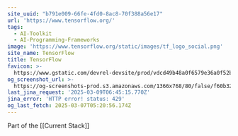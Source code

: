 ```yaml
---
site_uuid: "b791e009-66fe-4fd0-8ac8-70f388a56e17"
url: 'https://www.tensorflow.org/'
tags:
  - AI-Toolkit
  - AI-Programming-Frameworks
image: 'https://www.tensorflow.org/static/images/tf_logo_social.png'
site_name: TensorFlow
title: TensorFlow
favicon: >-
  https://www.gstatic.com/devrel-devsite/prod/vdcd49b48a0f6579e36a0f52b513a1840db67522fa48e80a57742b4388044a7e9/tensorflow/images/favicon.png
og_screenshot_url: >-
  https://og-screenshots-prod.s3.amazonaws.com/1366x768/80/false/f60b32602abc89a510cc723fc48d7ff817c71c2e11e731decd02d67d9f71e12a.jpeg
last_jina_request: '2025-03-09T06:45:15.770Z'
jina_error: 'HTTP error! status: 429'
og_last_fetch: 2025-03-07T05:20:56.174Z
---
```

Part of the [[Current Stack]]

